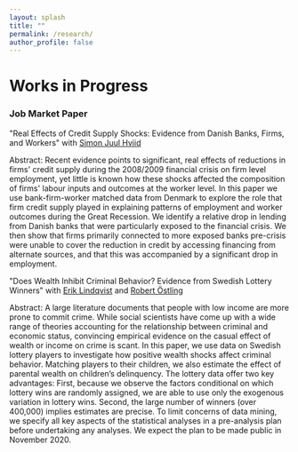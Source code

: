 ```yaml
---
layout: splash
title: ""
permalink: /research/
author_profile: false
---
```


# Works in Progress
### Job Market Paper
"Real Effects of Credit Supply Shocks: Evidence from Danish Banks, Firms, and Workers" with [Simon Juul Hviid](https://www.nationalbanken.dk/en/research/economists/Pages/Simon-Juul-Hviid.aspx)

Abstract: Recent evidence points to significant, real effects of reductions in firms' credit supply during the 2008/2009 financial crisis on firm level employment, yet little is known how these shocks affected the composition of firms' labour inputs and outcomes at the worker level.  In this paper we use bank-firm-worker matched data from Denmark to explore the role that firm credit supply played in explaining patterns of employment and worker outcomes during the Great Recession.  We identify a relative drop in lending from Danish banks that were particularly exposed to the financial crisis.  We then show that firms primarily connected to more exposed banks pre-crisis were unable to cover the reduction in credit by accessing financing from alternate sources, and that this was accompanied by a significant drop in employment.


"Does Wealth Inhibit Criminal Behavior? Evidence from Swedish Lottery Winners" with [Erik Lindqvist](https://sites.google.com/site/eriklindqvistsse/) and [Robert Östling](https://sites.google.com/view/robertostling)

Abstract: A large literature documents that people with low income are more prone to commit crime. While social scientists have come up with a wide range of theories accounting for the relationship between criminal and economic status, convincing empirical evidence on the casual effect of wealth or income on crime is scant. In this paper, we use data on Swedish lottery players to investigate how positive wealth shocks affect criminal behavior. Matching players to their children, we also estimate the effect of parental wealth on children’s delinquency. The lottery data offer two key advantages: First, because we observe the factors conditional on which lottery wins are randomly assigned, we are able to use only the exogenous variation in lottery wins. Second, the large number of winners (over 400,000) implies estimates are precise. To limit concerns of data mining, we specify all key aspects of the statistical analyses in a pre-analysis plan before undertaking any analyses. We expect the plan to be made public in November 2020.

